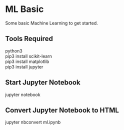# ML Basic

Some basic Machine Learning to get started.

## Tools Required

python3  
pip3 install scikit-learn  
pip3 install matplotlib  
pip3 install jupyter  

## Start Jupyter Notebook

jupyter notebook

## Convert Jupyter Notebook to HTML

jupyter nbconvert ml.ipynb